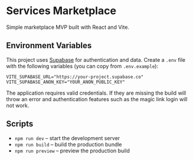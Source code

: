 # Services Marketplace

Simple marketplace MVP built with React and Vite.

## Environment Variables

This project uses [Supabase](https://supabase.com/) for authentication and data.
Create a `.env` file with the following variables (you can copy from `.env.example`):

```
VITE_SUPABASE_URL="https://your-project.supabase.co"
VITE_SUPABASE_ANON_KEY="YOUR_ANON_PUBLIC_KEY"
```

The application requires valid credentials. If they are missing the build
will throw an error and authentication features such as the magic link login
will not work.

## Scripts

- `npm run dev` – start the development server
- `npm run build` – build the production bundle
- `npm run preview` – preview the production build

